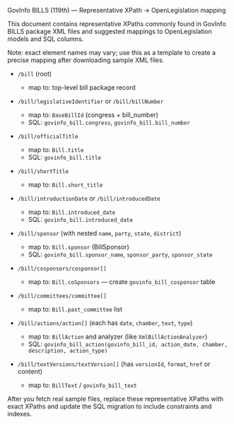 GovInfo BILLS (119th) — Representative XPath -> OpenLegislation mapping

This document contains representative XPaths commonly found in GovInfo BILLS package XML files and suggested mappings to OpenLegislation models and SQL columns.

Note: exact element names may vary; use this as a template to create a precise mapping after downloading sample XML files.

- `/bill` (root)
  - map to: top-level bill package record

- `/bill/legislativeIdentifier` or `/bill/billNumber`
  - map to: `BaseBillId` (congress + bill_number)
  - SQL: `govinfo_bill.congress`, `govinfo_bill.bill_number`

- `/bill/officialTitle`
  - map to: `Bill.title`
  - SQL: `govinfo_bill.title`

- `/bill/shortTitle`
  - map to: `Bill.short_title`

- `/bill/introductionDate` or `/bill/introducedDate`
  - map to: `Bill.introduced_date`
  - SQL: `govinfo_bill.introduced_date`

- `/bill/sponsor` (with nested `name`, `party`, `state`, `district`)
  - map to: `Bill.sponsor` (BillSponsor)
  - SQL: `govinfo_bill.sponsor_name`, `sponsor_party`, `sponsor_state`

- `/bill/cosponsors/cosponsor[]`
  - map to: `Bill.coSponsors` — create `govinfo_bill_cosponsor` table

- `/bill/committees/committee[]`
  - map to: `Bill.past_committee` list

- `/bill/actions/action[]` (each has `date`, `chamber`, `text`, `type`)
  - map to: `BillAction` and analyzer (like `XmlBillActionAnalyzer`)
  - SQL: `govinfo_bill_action(govinfo_bill_id, action_date, chamber, description, action_type)`

- `/bill/textVersions/textVersion[]` (has `versionId`, `format`, `href` or content)
  - map to: `BillText` / `govinfo_bill_text`

After you fetch real sample files, replace these representative XPaths with exact XPaths and update the SQL migration to include constraints and indexes.
